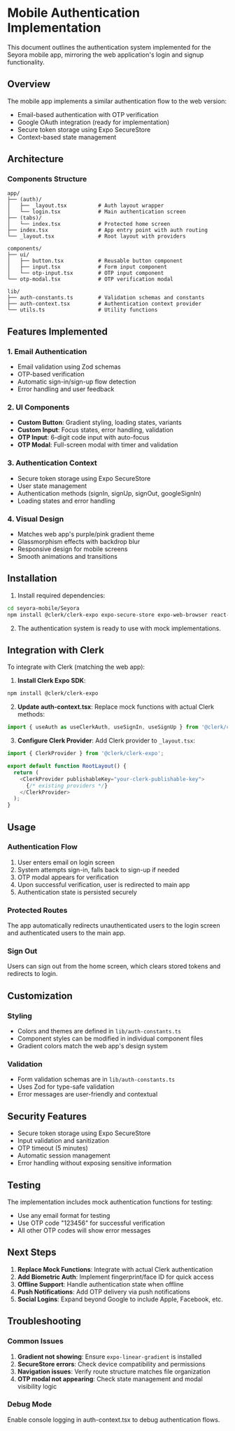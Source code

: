 # Mobile Authentication Implementation

This document outlines the authentication system implemented for the Seyora mobile app, mirroring the web application's login and signup functionality.

## Overview

The mobile app implements a similar authentication flow to the web version:
- Email-based authentication with OTP verification
- Google OAuth integration (ready for implementation)
- Secure token storage using Expo SecureStore
- Context-based state management

## Architecture

### Components Structure
```
app/
├── (auth)/
│   ├── _layout.tsx          # Auth layout wrapper
│   └── login.tsx            # Main authentication screen
├── (tabs)/
│   └── index.tsx            # Protected home screen
├── index.tsx                # App entry point with auth routing
└── _layout.tsx              # Root layout with providers

components/
├── ui/
│   ├── button.tsx           # Reusable button component
│   ├── input.tsx            # Form input component
│   └── otp-input.tsx        # OTP input component
└── otp-modal.tsx            # OTP verification modal

lib/
├── auth-constants.ts        # Validation schemas and constants
├── auth-context.tsx         # Authentication context provider
└── utils.ts                 # Utility functions
```

## Features Implemented

### 1. Email Authentication
- Email validation using Zod schemas
- OTP-based verification
- Automatic sign-in/sign-up flow detection
- Error handling and user feedback

### 2. UI Components
- **Custom Button**: Gradient styling, loading states, variants
- **Custom Input**: Focus states, error handling, validation
- **OTP Input**: 6-digit code input with auto-focus
- **OTP Modal**: Full-screen modal with timer and validation

### 3. Authentication Context
- Secure token storage using Expo SecureStore
- User state management
- Authentication methods (signIn, signUp, signOut, googleSignIn)
- Loading states and error handling

### 4. Visual Design
- Matches web app's purple/pink gradient theme
- Glassmorphism effects with backdrop blur
- Responsive design for mobile screens
- Smooth animations and transitions

## Installation

1. Install required dependencies:
```bash
cd seyora-mobile/Seyora
npm install @clerk/clerk-expo expo-secure-store expo-web-browser react-hook-form @hookform/resolvers zod react-native-toast-message expo-linear-gradient
```

2. The authentication system is ready to use with mock implementations.

## Integration with Clerk

To integrate with Clerk (matching the web app):

1. **Install Clerk Expo SDK**:
```bash
npm install @clerk/clerk-expo
```

2. **Update auth-context.tsx**:
Replace mock functions with actual Clerk methods:
```typescript
import { useAuth as useClerkAuth, useSignIn, useSignUp } from '@clerk/clerk-expo';
```

3. **Configure Clerk Provider**:
Add Clerk provider to `_layout.tsx`:
```typescript
import { ClerkProvider } from '@clerk/clerk-expo';

export default function RootLayout() {
  return (
    <ClerkProvider publishableKey="your-clerk-publishable-key">
      {/* existing providers */}
    </ClerkProvider>
  );
}
```

## Usage

### Authentication Flow
1. User enters email on login screen
2. System attempts sign-in, falls back to sign-up if needed
3. OTP modal appears for verification
4. Upon successful verification, user is redirected to main app
5. Authentication state is persisted securely

### Protected Routes
The app automatically redirects unauthenticated users to the login screen and authenticated users to the main app.

### Sign Out
Users can sign out from the home screen, which clears stored tokens and redirects to login.

## Customization

### Styling
- Colors and themes are defined in `lib/auth-constants.ts`
- Component styles can be modified in individual component files
- Gradient colors match the web app's design system

### Validation
- Form validation schemas are in `lib/auth-constants.ts`
- Uses Zod for type-safe validation
- Error messages are user-friendly and contextual

## Security Features

- Secure token storage using Expo SecureStore
- Input validation and sanitization
- OTP timeout (5 minutes)
- Automatic session management
- Error handling without exposing sensitive information

## Testing

The implementation includes mock authentication functions for testing:
- Use any email format for testing
- Use OTP code "123456" for successful verification
- All other OTP codes will show error messages

## Next Steps

1. **Replace Mock Functions**: Integrate with actual Clerk authentication
2. **Add Biometric Auth**: Implement fingerprint/face ID for quick access
3. **Offline Support**: Handle authentication state when offline
4. **Push Notifications**: Add OTP delivery via push notifications
5. **Social Logins**: Expand beyond Google to include Apple, Facebook, etc.

## Troubleshooting

### Common Issues
1. **Gradient not showing**: Ensure `expo-linear-gradient` is installed
2. **SecureStore errors**: Check device compatibility and permissions
3. **Navigation issues**: Verify route structure matches file organization
4. **OTP modal not appearing**: Check state management and modal visibility logic

### Debug Mode
Enable console logging in auth-context.tsx to debug authentication flows.